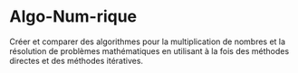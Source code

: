 # Algo-Num-rique
Créer et comparer des algorithmes pour la multiplication de nombres et la résolution de problèmes mathématiques en utilisant à la fois des méthodes directes et des méthodes itératives.
